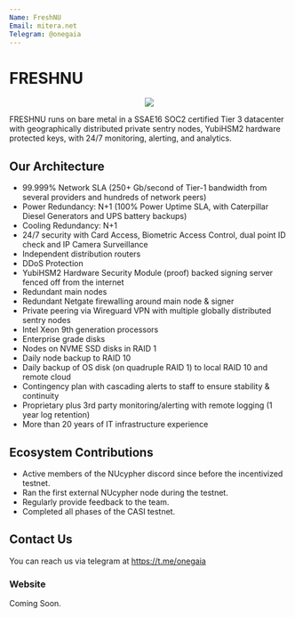 ```yaml
---
Name: FreshNU
Email: mitera.net
Telegram: @onegaia
---
```


# FRESHNU
<p align="center"><img src="https://i.imgur.com/m8UkMzA.png" /></p>

FRESHNU runs on bare metal in a SSAE16 SOC2 certified Tier 3 datacenter with geographically distributed private sentry nodes, YubiHSM2 hardware protected keys, with 24/7 monitoring, alerting, and analytics.

## Our Architecture

- 99.999% Network SLA (250+ Gb/second of Tier-1 bandwidth from several providers and hundreds of network peers)
- Power Redundancy: N+1 (100% Power Uptime SLA, with Caterpillar Diesel Generators and UPS battery backups)
- Cooling Redundancy: N+1
- 24/7 security with Card Access, Biometric Access Control, dual point ID check and IP Camera Surveillance
- Independent distribution routers
- DDoS Protection 
- YubiHSM2 Hardware Security Module (proof) backed signing server fenced off from the internet
- Redundant main nodes
- Redundant Netgate firewalling around main node & signer
- Private peering via Wireguard VPN with multiple globally distributed sentry nodes
- Intel Xeon 9th generation processors
- Enterprise grade disks
- Nodes on NVME SSD disks in RAID 1
- Daily node backup to RAID 10
- Daily backup of OS disk (on quadruple RAID 1) to local RAID 10 and remote cloud
- Contingency plan with cascading alerts to staff to ensure stability & continuity
- Proprietary plus 3rd party monitoring/alerting with remote logging (1 year log retention)
- More than 20 years of IT infrastructure experience

## Ecosystem Contributions

- Active members of the NUcypher discord since before the incentivized testnet.
- Ran the first external NUcypher node during the testnet.
- Regularly provide feedback to the team.
- Completed all phases of the CASI testnet.

## Contact Us

You can reach us via telegram at https://t.me/onegaia

### Website

Coming Soon.
